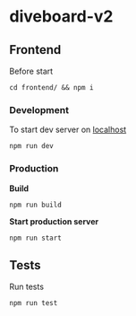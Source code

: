 # diveboard-v2

## Frontend

Before start <br>

`cd frontend/ && npm i`

### Development

To start dev server on [localhost](http://localhost:3000/)

`npm run dev`


### Production

**Build**

`npm run build`

**Start production server**

`npm run start`

## Tests

Run tests

`npm run test`
